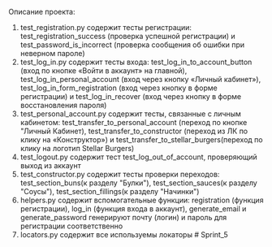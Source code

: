 Описание проекта:
1. test_registration.py содержит тесты регистрации: test_registration_success (проверка успешной регистрации)
и test_password_is_incorrect (проверка сообщения об ошибки при неверном пароле)
2. test_log_in.py содержит тесты входа: test_log_in_to_account_button (вход по кнопке «Войти в аккаунт» на главной),
test_log_in_personal_account (вход через кнопку «Личный кабинет»), test_log_in_form_registration (вход через кнопку в форме регистрации)
и test_log_in_recover (вход через кнопку в форме восстановления пароля)
3. test_personal_account.py содержит тесты, связанные с личным кабинетом: test_transfer_to_personal_account (переход по кнопке "Личный Кабинет),
test_transfer_to_constructor (переход из ЛК по клику на «Конструктор») и test_transfer_to_stellar_burgers(переход по клику на логотип Stellar Burgers)
4. test_logout.py содержит тест test_log_out_of_account, проверяющий выход из аккаунт
5. test_constructor.py содержит тесты проверки переходов: test_section_buns(к разделу "Булки"), test_section_sauces(к разделу "Соусы"), 
test_section_fillings(к разделу "Начинки")
6. helpers.py содержит вспомогательные функции: registration (функция регистрации), log_in (функция входа в аккаунт), generate_email и generate_password
генерируют почту (логин) и пароль для регистрации соответственно
7. locators.py содержит все используемы локаторы # Sprint_5
